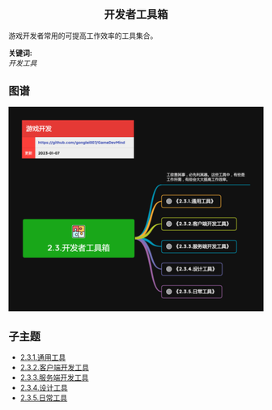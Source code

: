 <h2 align="center">开发者工具箱</h2>
<p>
游戏开发者常用的可提高工作效率的工具集合。
</p>

**关键词:**<br/>
*开发工具*

## 图谱
![图片加载中...](../exports/2.3.开发者工具箱.png?raw=true)

## 子主题
* [2.3.1.通用工具](2.3.1.通用工具.md)
* [2.3.2.客户端开发工具](2.3.2.客户端开发工具.md)
* [2.3.3.服务端开发工具](2.3.3.服务端开发工具.md)
* [2.3.4.设计工具](2.3.4.设计工具.md)
* [2.3.5.日常工具](2.3.5.日常工具.md)
